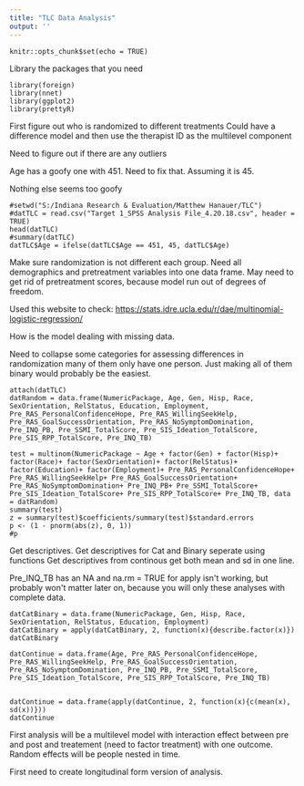 ```yaml
---
title: "TLC Data Analysis"
output: ''
---
```


```{r setup, include=FALSE}
knitr::opts_chunk$set(echo = TRUE)
```
Library the packages that you need
```{r}
library(foreign)
library(nnet)
library(ggplot2)
library(prettyR)
```


First figure out who is randomized to different treatments
Could have a difference model and then use the therapist ID as the multilevel component

Need to figure out if there are any outliers

Age has a goofy one with 451.  Need to fix that.  Assuming it is 45.  

Nothing else seems too goofy
```{r}
#setwd("S:/Indiana Research & Evaluation/Matthew Hanauer/TLC")
#datTLC = read.csv("Target 1_SPSS Analysis File_4.20.18.csv", header = TRUE)
head(datTLC)
#summary(datTLC)
datTLC$Age = ifelse(datTLC$Age == 451, 45, datTLC$Age)
```
Make sure randomization is not different each group.  Need all demographics and pretreatment variables into one data frame.  May need to get rid of pretreatment scores, because model run out of degrees of freedom.

Used this website to check: https://stats.idre.ucla.edu/r/dae/multinomial-logistic-regression/

How is the model dealing with missing data.

Need to collapse some categories for assessing differences in randomization many of them only have one person.  Just making all of them binary would probably be the easiest.
```{r}
attach(datTLC)
datRandom = data.frame(NumericPackage, Age, Gen, Hisp, Race, SexOrientation, RelStatus, Education, Employment, Pre_RAS_PersonalConfidenceHope, Pre_RAS_WillingSeekHelp, Pre_RAS_GoalSuccessOrientation, Pre_RAS_NoSymptomDomination, Pre_INQ_PB, Pre_SSMI_TotalScore, Pre_SIS_Ideation_TotalScore, Pre_SIS_RPP_TotalScore, Pre_INQ_TB)

test = multinom(NumericPackage ~ Age + factor(Gen) + factor(Hisp)+ factor(Race)+ factor(SexOrientation)+ factor(RelStatus)+ factor(Education)+ factor(Employment)+ Pre_RAS_PersonalConfidenceHope+ Pre_RAS_WillingSeekHelp+ Pre_RAS_GoalSuccessOrientation+ Pre_RAS_NoSymptomDomination+ Pre_INQ_PB+ Pre_SSMI_TotalScore+ Pre_SIS_Ideation_TotalScore+ Pre_SIS_RPP_TotalScore+ Pre_INQ_TB, data = datRandom)
summary(test)
z = summary(test)$coefficients/summary(test)$standard.errors
p <- (1 - pnorm(abs(z), 0, 1))
#p
```
Get descriptives.  Get descriptives for Cat and Binary seperate using functions 
Get descriptives from continous get both mean and sd in one line.

Pre_INQ_TB has an NA and na.rm = TRUE for apply isn't working, but probably won't matter later on, because you will only these analyses with complete data.
```{r}
datCatBinary = data.frame(NumericPackage, Gen, Hisp, Race, SexOrientation, RelStatus, Education, Employment)
datCatBinary = apply(datCatBinary, 2, function(x){describe.factor(x)})
datCatBinary

datContinue = data.frame(Age, Pre_RAS_PersonalConfidenceHope, Pre_RAS_WillingSeekHelp, Pre_RAS_GoalSuccessOrientation, Pre_RAS_NoSymptomDomination, Pre_INQ_PB, Pre_SSMI_TotalScore, Pre_SIS_Ideation_TotalScore, Pre_SIS_RPP_TotalScore, Pre_INQ_TB)


datContinue = data.frame(apply(datContinue, 2, function(x){c(mean(x), sd(x))}))
datContinue
```
First analysis will be a multilevel model with interaction effect between pre and post and treatement (need to factor treatment) with one outcome.  Random effects will be people nested in time. 

First need to create longitudinal form version of analysis.
```{r}

```




